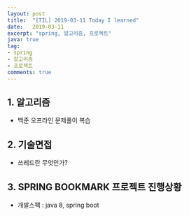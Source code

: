 ```yaml
---
layout: post
title:  "[TIL] 2019-03-11 Today I learned"
date:   2019-03-11
excerpt: "spring, 알고리즘, 프로젝트"
java: true
tag:
- spring
- 알고리즘
- 프로젝트
comments: true
---
```


## 1. 알고리즘

* 백준 오프라인 문제풀이 복습
 
## 2. 기술면접

* 쓰레드란 무엇인가?

## 3. SPRING BOOKMARK 프로젝트 진행상황

* 개발스펙 : java 8, spring boot